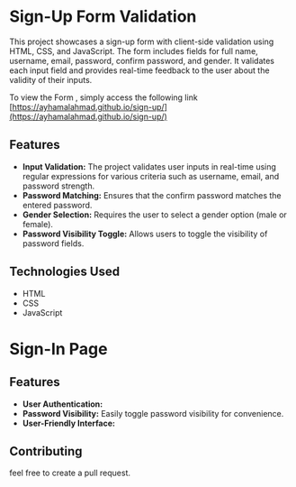 # Sign-Up Form Validation

This project showcases a sign-up form with client-side validation using HTML, CSS, and JavaScript. The form includes fields for full name, username, email, password, confirm password, and gender. It validates each input field and provides real-time feedback to the user about the validity of their inputs.

  To view the  Form , simply access the following link [https://ayhamalahmad.github.io/sign-up/](https://ayhamalahmad.github.io/sign-up/)

## Features

- **Input Validation:** The project validates user inputs in real-time using regular expressions for various criteria such as username, email, and password strength.
- **Password Matching:** Ensures that the confirm password matches the entered password.
- **Gender Selection:** Requires the user to select a gender option (male or female).
- **Password Visibility Toggle:** Allows users to toggle the visibility of password fields.



## Technologies Used

- HTML
- CSS
- JavaScript


# Sign-In Page


## Features

- **User Authentication:** 
- **Password Visibility:** Easily toggle password visibility for convenience.
- **User-Friendly Interface:** 


## Contributing

 feel free to create a pull request.

